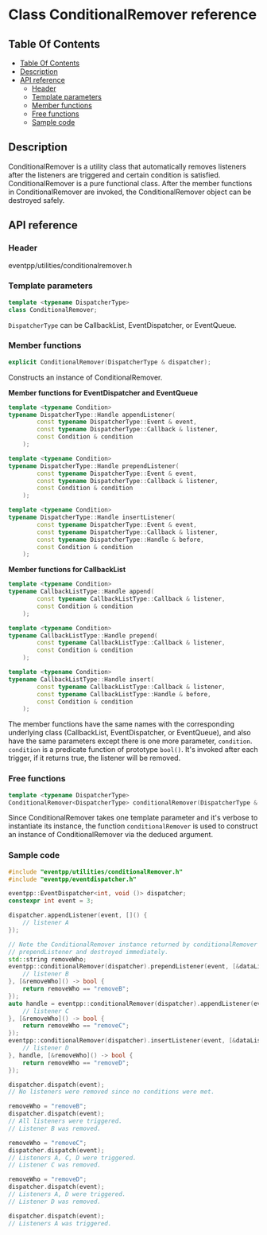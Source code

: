 # Class ConditionalRemover reference

<a id="a2_1"></a>
## Table Of Contents

<!--begintoc-->
* [Table Of Contents](#a2_1)
* [Description](#a2_2)
* [API reference](#a2_3)
  * [Header](#a3_1)
  * [Template parameters](#a3_2)
  * [Member functions](#a3_3)
  * [Free functions](#a3_4)
  * [Sample code](#a3_5)
<!--endtoc-->

<a id="a2_2"></a>
## Description

ConditionalRemover is a utility class that automatically removes listeners after the listeners are triggered and certain condition is satisfied.  
ConditionalRemover is a pure functional class. After the member functions in ConditionalRemover are invoked, the ConditionalRemover object can be destroyed safely.  

<a id="a2_3"></a>
## API reference

<a id="a3_1"></a>
### Header

eventpp/utilities/conditionalremover.h

<a id="a3_2"></a>
### Template parameters

```c++
template <typename DispatcherType>
class ConditionalRemover;
```

`DispatcherType` can be CallbackList, EventDispatcher, or EventQueue.

<a id="a3_3"></a>
### Member functions

```c++
explicit ConditionalRemover(DispatcherType & dispatcher);
```

Constructs an instance of ConditionalRemover.

**Member functions for EventDispatcher and EventQueue**
```c++
template <typename Condition>
typename DispatcherType::Handle appendListener(
		const typename DispatcherType::Event & event,
		const typename DispatcherType::Callback & listener,
		const Condition & condition
	);

template <typename Condition>
typename DispatcherType::Handle prependListener(
		const typename DispatcherType::Event & event,
		const typename DispatcherType::Callback & listener,
		const Condition & condition
	);

template <typename Condition>
typename DispatcherType::Handle insertListener(
		const typename DispatcherType::Event & event,
		const typename DispatcherType::Callback & listener,
		const typename DispatcherType::Handle & before,
		const Condition & condition
	);
```

**Member functions for CallbackList**
```c++
template <typename Condition>
typename CallbackListType::Handle append(
		const typename CallbackListType::Callback & listener,
		const Condition & condition
	);

template <typename Condition>
typename CallbackListType::Handle prepend(
		const typename CallbackListType::Callback & listener,
		const Condition & condition
	);

template <typename Condition>
typename CallbackListType::Handle insert(
		const typename CallbackListType::Callback & listener,
		const typename CallbackListType::Handle & before,
		const Condition & condition
	);
```

The member functions have the same names with the corresponding underlying class (CallbackList, EventDispatcher, or EventQueue), and also have the same parameters except there is one more parameter, `condition`. `condition` is a predicate function of prototype `bool()`. It's invoked after each trigger, if it returns true, the listener will be removed.  

<a id="a3_4"></a>
### Free functions

```c++
template <typename DispatcherType>
ConditionalRemover<DispatcherType> conditionalRemover(DispatcherType & dispatcher);
```

Since ConditionalRemover takes one template parameter and it's verbose to instantiate its instance, the function `conditionalRemover` is used to construct an instance of ConditionalRemover via the deduced argument.

<a id="a3_5"></a>
### Sample code

```c++
#include "eventpp/utilities/conditionalRemover.h"
#include "eventpp/eventdispatcher.h"

eventpp::EventDispatcher<int, void ()> dispatcher;
constexpr int event = 3;

dispatcher.appendListener(event, []() {
	// listener A
});

// Note the ConditionalRemover instance returned by conditionalRemover is invoked
// prependListener and destroyed immediately.
std::string removeWho;
eventpp::conditionalRemover(dispatcher).prependListener(event, [&dataList]() {
	// listener B
}, [&removeWho]() -> bool {
	return removeWho == "removeB";
});
auto handle = eventpp::conditionalRemover(dispatcher).appendListener(event, [&dataList]() {
	// listener C
}, [&removeWho]() -> bool {
	return removeWho == "removeC";
});
eventpp::conditionalRemover(dispatcher).insertListener(event, [&dataList]() {
	// listener D
}, handle, [&removeWho]() -> bool {
	return removeWho == "removeD";
});

dispatcher.dispatch(event);
// No listeners were removed since no conditions were met.

removeWho = "removeB";
dispatcher.dispatch(event);
// All listeners were triggered.
// Listener B was removed.

removeWho = "removeC";
dispatcher.dispatch(event);
// Listeners A, C, D were triggered.
// Listener C was removed.

removeWho = "removeD";
dispatcher.dispatch(event);
// Listeners A, D were triggered.
// Listener D was removed.

dispatcher.dispatch(event);
// Listeners A was triggered.

```
